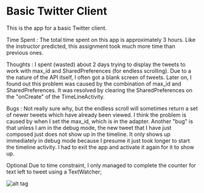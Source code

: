 Basic Twitter Client
====================

This is the app for a basic Twitter client. 

Time Spent :
The total time spent on this app is approximately 3 hours. Like the instructor predicted, this assignment took much more time than previous ones.

Thoughts :
I spent (wasted) about 2 days trying to display the tweets to work with max_id and SharedPreferences (for endless scrolling).
Due to a the nature of the API itself, I often got a blank screen of tweets. Later on, I found out this problem was caused by the combination of
max_id and SharedPreferences. It was resolved by clearing the SharedPreferences on the "onCreate" of the TimeLineActivity.

Bugs :
Not really sure why, but the endless scroll will sometimes return a set of newer tweets which have already been viewed. I think the problem is caused
by when I set the max_id, which is in the adapter. Another "bug" is that unless I am in the debug mode, the new tweet that I have just composed 
just does not show up in the timeline. It only shows up immediately in debug mode because I presume it just took longer to start the timeline
activity. I had to exit the app and activate it again for it to show up.

Optional
Due to time constraint, I only managed to complete the counter for text left to tweet using a TextWatcher;

![alt tag](https://github.com/wct0324/BasicTwitterClient/blob/master/Walkthrough_20141128.gif)